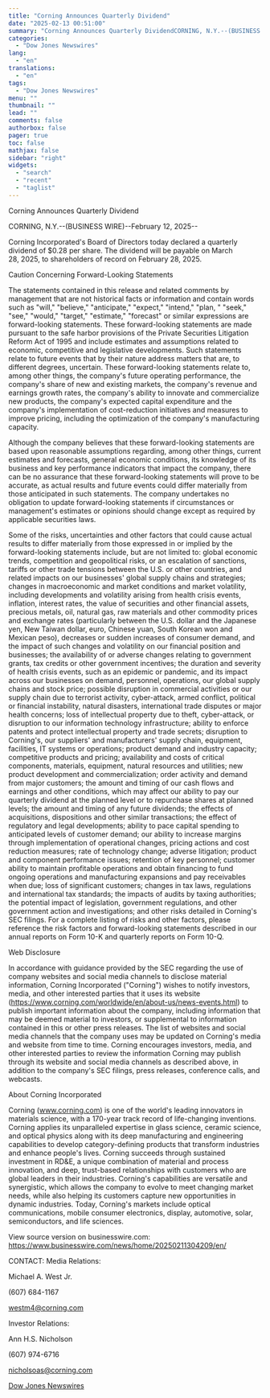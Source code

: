 ```yaml
---
title: "Corning Announces Quarterly Dividend"
date: "2025-02-13 00:51:00"
summary: "Corning Announces Quarterly DividendCORNING, N.Y.--(BUSINESS WIRE)--February 12, 2025--Corning Incorporated's Board of Directors today declared a quarterly dividend of $0.28 per share. The dividend will be payable on March 28, 2025, to shareholders of record on February 28, 2025.Caution Concerning Forward-Looking StatementsThe statements contained in this release and related comments by..."
categories:
  - "Dow Jones Newswires"
lang:
  - "en"
translations:
  - "en"
tags:
  - "Dow Jones Newswires"
menu: ""
thumbnail: ""
lead: ""
comments: false
authorbox: false
pager: true
toc: false
mathjax: false
sidebar: "right"
widgets:
  - "search"
  - "recent"
  - "taglist"
---
```


Corning Announces Quarterly Dividend

CORNING, N.Y.--(BUSINESS WIRE)--February 12, 2025--

Corning Incorporated's Board of Directors today declared a quarterly dividend of $0.28 per share. The dividend will be payable on March 28, 2025, to shareholders of record on February 28, 2025.

Caution Concerning Forward-Looking Statements

The statements contained in this release and related comments by management that are not historical facts or information and contain words such as "will," "believe," "anticipate," "expect," "intend," "plan, " "seek," "see," "would," "target," "estimate," "forecast" or similar expressions are forward-looking statements. These forward-looking statements are made pursuant to the safe harbor provisions of the Private Securities Litigation Reform Act of 1995 and include estimates and assumptions related to economic, competitive and legislative developments. Such statements relate to future events that by their nature address matters that are, to different degrees, uncertain. These forward-looking statements relate to, among other things, the company's future operating performance, the company's share of new and existing markets, the company's revenue and earnings growth rates, the company's ability to innovate and commercialize new products, the company's expected capital expenditure and the company's implementation of cost-reduction initiatives and measures to improve pricing, including the optimization of the company's manufacturing capacity.

Although the company believes that these forward-looking statements are based upon reasonable assumptions regarding, among other things, current estimates and forecasts, general economic conditions, its knowledge of its business and key performance indicators that impact the company, there can be no assurance that these forward-looking statements will prove to be accurate, as actual results and future events could differ materially from those anticipated in such statements. The company undertakes no obligation to update forward-looking statements if circumstances or management's estimates or opinions should change except as required by applicable securities laws.

Some of the risks, uncertainties and other factors that could cause actual results to differ materially from those expressed in or implied by the forward-looking statements include, but are not limited to: global economic trends, competition and geopolitical risks, or an escalation of sanctions, tariffs or other trade tensions between the U.S. or other countries, and related impacts on our businesses' global supply chains and strategies; changes in macroeconomic and market conditions and market volatility, including developments and volatility arising from health crisis events, inflation, interest rates, the value of securities and other financial assets, precious metals, oil, natural gas, raw materials and other commodity prices and exchange rates (particularly between the U.S. dollar and the Japanese yen, New Taiwan dollar, euro, Chinese yuan, South Korean won and Mexican peso), decreases or sudden increases of consumer demand, and the impact of such changes and volatility on our financial position and businesses; the availability of or adverse changes relating to government grants, tax credits or other government incentives; the duration and severity of health crisis events, such as an epidemic or pandemic, and its impact across our businesses on demand, personnel, operations, our global supply chains and stock price; possible disruption in commercial activities or our supply chain due to terrorist activity, cyber-attack, armed conflict, political or financial instability, natural disasters, international trade disputes or major health concerns; loss of intellectual property due to theft, cyber-attack, or disruption to our information technology infrastructure; ability to enforce patents and protect intellectual property and trade secrets; disruption to Corning's, our suppliers' and manufacturers' supply chain, equipment, facilities, IT systems or operations; product demand and industry capacity; competitive products and pricing; availability and costs of critical components, materials, equipment, natural resources and utilities; new product development and commercialization; order activity and demand from major customers; the amount and timing of our cash flows and earnings and other conditions, which may affect our ability to pay our quarterly dividend at the planned level or to repurchase shares at planned levels; the amount and timing of any future dividends; the effects of acquisitions, dispositions and other similar transactions; the effect of regulatory and legal developments; ability to pace capital spending to anticipated levels of customer demand; our ability to increase margins through implementation of operational changes, pricing actions and cost reduction measures; rate of technology change; adverse litigation; product and component performance issues; retention of key personnel; customer ability to maintain profitable operations and obtain financing to fund ongoing operations and manufacturing expansions and pay receivables when due; loss of significant customers; changes in tax laws, regulations and international tax standards; the impacts of audits by taxing authorities; the potential impact of legislation, government regulations, and other government action and investigations; and other risks detailed in Corning's SEC filings. For a complete listing of risks and other factors, please reference the risk factors and forward-looking statements described in our annual reports on Form 10-K and quarterly reports on Form 10-Q.

Web Disclosure

In accordance with guidance provided by the SEC regarding the use of company websites and social media channels to disclose material information, Corning Incorporated ("Corning") wishes to notify investors, media, and other interested parties that it uses its website (https://www.corning.com/worldwide/en/about-us/news-events.html) to publish important information about the company, including information that may be deemed material to investors, or supplemental to information contained in this or other press releases. The list of websites and social media channels that the company uses may be updated on Corning's media and website from time to time. Corning encourages investors, media, and other interested parties to review the information Corning may publish through its website and social media channels as described above, in addition to the company's SEC filings, press releases, conference calls, and webcasts.

About Corning Incorporated

Corning (www.corning.com) is one of the world's leading innovators in materials science, with a 170-year track record of life-changing inventions. Corning applies its unparalleled expertise in glass science, ceramic science, and optical physics along with its deep manufacturing and engineering capabilities to develop category-defining products that transform industries and enhance people's lives. Corning succeeds through sustained investment in RD&E, a unique combination of material and process innovation, and deep, trust-based relationships with customers who are global leaders in their industries. Corning's capabilities are versatile and synergistic, which allows the company to evolve to meet changing market needs, while also helping its customers capture new opportunities in dynamic industries. Today, Corning's markets include optical communications, mobile consumer electronics, display, automotive, solar, semiconductors, and life sciences.

View source version on businesswire.com: https://www.businesswire.com/news/home/20250211304209/en/

CONTACT: Media Relations:

Michael A. West Jr.

(607) 684-1167

westm4@corning.com

Investor Relations:

Ann H.S. Nicholson

(607) 974-6716

nicholsoas@corning.com

[Dow Jones Newswires](https://www.tradingview.com/news/DJN_DN20250212010248:0/)
